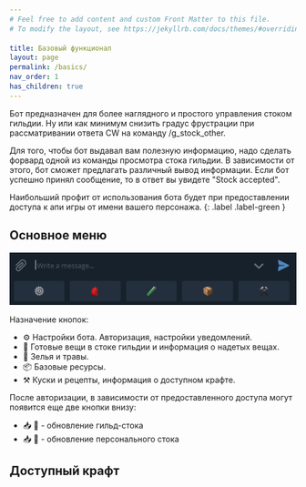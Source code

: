 ```yaml
---
# Feel free to add content and custom Front Matter to this file.
# To modify the layout, see https://jekyllrb.com/docs/themes/#overriding-theme-defaults

title: Базовый функционал 
layout: page
permalink: /basics/
nav_order: 1
has_children: true
---
```


Бот предназначен для более наглядного и простого управления стоком гильдии. Ну или как минимум снизить градус фрустрации при рассматривании ответа CW на команду /g_stock_other. 

Для того, чтобы бот выдавал вам полезную информацию, надо сделать форвард одной из команды просмотра стока гильдии. В зависимости от этого, бот сможет предлагать различный вывод информации. Если бот успешно принял сообщение, то в ответ вы увидете "Stock accepted".

Наибольший профит от использования бота будет при предоставлении доступа к апи игры от имени вашего персонажа. 
{: .label .label-green }

## Основное меню 

![main_menu]

Назначение кнопок: 
* ⚙️ Настройки бота. Авторизация, настройки уведомлений.
* 🎒 Готовые вещи в стоке гильдии и информация о надетых вещах.
* 🧪 Зелья и травы. 
* 📦 Базовые ресурсы. 
* ⚒ Куски и рецепты, информация о доступном крафте. 

После авторизации, в зависимости от предоставленного доступа могут появится еще две кнопки внизу: 
* 📥 👥 - обновление гильд-стока 
* 📥 👤 - обновление персонального стока 

## Доступный крафт 



[main_menu]: /1.Basic/images/main_menu.png